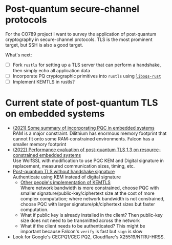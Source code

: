 # Post-quantum secure-channel protocols
For the CO789 project I want to survey the application of post-quantum cryptography in secure-channel protocols. TLS is the most prominent target, but SSH is also a good target.

What's next:
- [ ] Fork `rustls` for setting up a TLS server that can perform a handshake, then simply echo all application data
- [ ] Incorporate PQ cryptographic primitives into `rustls` using [`liboqs-rust`](https://github.com/open-quantum-safe/liboqs-rust)
- [ ] Implement KEMTLS in rustls?

# Current state of post-quantum TLS on embedded systems

- [(2021) Some summary of incorporating PQC in embedded systems](https://csrc.nist.gov/CSRC/media/Events/third-pqc-standardization-conference/documents/accepted-papers/atkins-requirements-pqc-iot-pqc2021.pdf)  
RAM is a major constraint. Dilithium has enormous memory footprint that cannot fit onto some RAM-constrained environments. Falcon has a smaller memory footprint
- [(2022) Performance evaluation of post-quantum TLS 1.3 on resource-constrained embedded systems](https://link.springer.com/chapter/10.1007/978-3-031-21280-2_24)  
Use WolfSSL with modification to use PQC KEM and Digital signature in replacement, measured communication sizes, timing, etc.
- [Post-quantum TLS without handshake signature](./post-quantum-tls-without-signature.pdf)  
Authenticate using KEM instead of digital signature
    - [Other people's implementation of KEMTLS](https://link.springer.com/chapter/10.1007/978-3-031-22829-2_6)  
    Where network bandwidth is more constrained, choose PQC with smaller signature/public-key/ciphertext size at the cost of more complex computation; where network bandwidth is not constrained, choose PQC with larger signature/pk/ciphertext sizes but faster computation.
    - What if public key is already installed in the client? Then public-key size does not need to be transmitted across the network
    - What if the client needs to be authenticated? This might be important because Falcon's `verify` is fast but `sign` is slow
- Look for Google's CECPQ1/CEC PQ2, Cloudflare's X25519/NTRU-HRSS.